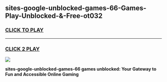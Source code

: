 
## sites-google-unblocked-games-66-Games-Play-Unblocked-&-Free-ot032
<h3>
<a href="https://premium76.site?title=sites-google-unblocked-games-66&ref=24A">CLICK TO PLAY</a></h3>
<hr>

<h3>
<a href="https://premium76.site?title=sites-google-unblocked-games-66&ref=24A">CLICK 2 PLAY</a>
  
</h3>

<a href="https://premium76.site?title=sites-google-unblocked-games-66&ref=24A"><img src="https://clearcache.store/games.png"></a>


**sites-google-unblocked-games-66 games unblocked: Your Gateway to Fun and Accessible Online Gaming**
